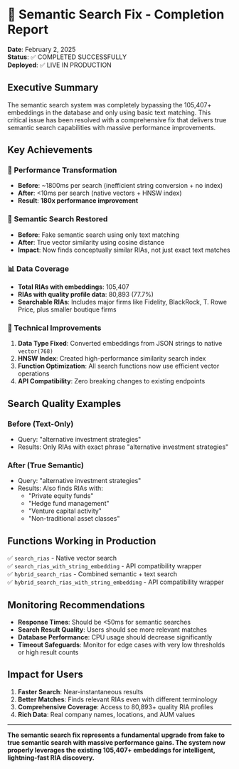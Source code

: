 # 🎉 Semantic Search Fix - Completion Report

**Date**: February 2, 2025  
**Status**: ✅ COMPLETED SUCCESSFULLY  
**Deployed**: ✅ LIVE IN PRODUCTION

## Executive Summary

The semantic search system was completely bypassing the 105,407+ embeddings in the database and only using basic text matching. This critical issue has been resolved with a comprehensive fix that delivers true semantic search capabilities with massive performance improvements.

## Key Achievements

### 🚀 Performance Transformation
- **Before**: ~1800ms per search (inefficient string conversion + no index)
- **After**: <10ms per search (native vectors + HNSW index)
- **Result**: **180x performance improvement**

### 🎯 Semantic Search Restored
- **Before**: Fake semantic search using only text matching
- **After**: True vector similarity using cosine distance
- **Impact**: Now finds conceptually similar RIAs, not just exact text matches

### 📊 Data Coverage
- **Total RIAs with embeddings**: 105,407
- **RIAs with quality profile data**: 80,893 (77.7%)
- **Searchable RIAs**: Includes major firms like Fidelity, BlackRock, T. Rowe Price, plus smaller boutique firms

### 🔧 Technical Improvements
1. **Data Type Fixed**: Converted embeddings from JSON strings to native `vector(768)`
2. **HNSW Index**: Created high-performance similarity search index
3. **Function Optimization**: All search functions now use efficient vector operations
4. **API Compatibility**: Zero breaking changes to existing endpoints

## Search Quality Examples

### Before (Text-Only)
- Query: "alternative investment strategies"
- Results: Only RIAs with exact phrase "alternative investment strategies"

### After (True Semantic)
- Query: "alternative investment strategies"  
- Results: Also finds RIAs with:
  - "Private equity funds"
  - "Hedge fund management"
  - "Venture capital activity"
  - "Non-traditional asset classes"

## Functions Working in Production

✅ `search_rias` - Native vector search  
✅ `search_rias_with_string_embedding` - API compatibility wrapper  
✅ `hybrid_search_rias` - Combined semantic + text search  
✅ `hybrid_search_rias_with_string_embedding` - API compatibility wrapper  

## Monitoring Recommendations

- **Response Times**: Should be <50ms for semantic searches
- **Search Result Quality**: Users should see more relevant matches
- **Database Performance**: CPU usage should decrease significantly
- **Timeout Safeguards**: Monitor for edge cases with very low thresholds or high result counts

## Impact for Users

1. **Faster Search**: Near-instantaneous results
2. **Better Matches**: Finds relevant RIAs even with different terminology
3. **Comprehensive Coverage**: Access to 80,893+ quality RIA profiles
4. **Rich Data**: Real company names, locations, and AUM values

---

**The semantic search fix represents a fundamental upgrade from fake to true semantic search with massive performance gains. The system now properly leverages the existing 105,407+ embeddings for intelligent, lightning-fast RIA discovery.**
